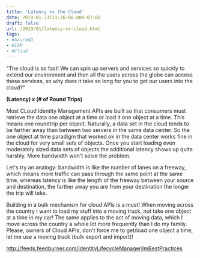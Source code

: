 ```yaml
---
title: 'Latency vs the Cloud'
date: 2019-01-23T21:26:00.000-07:00
draft: false
url: /2019/01/latency-vs-cloud.html
tags: 
- #AzureAD
- #IAM
- #Cloud
---
```


"The cloud is so fast! We can spin up servers and services so quickly to extend our environment and then all the users across the globe can access these services, so why does it take so long for you to get our users into the cloud?"  

**(Latency) x (# of Round Trips)**

Most CLoud Identity Management APIs are built so that consumers must retrieve the data one object at a time or load it one object at a time. This means one roundtrip per object. Naturally, a data set in the cloud tends to be farther away than between two servers in the same data center. So the one object at time paradigm that worked ok in the data center works fine in the cloud for very small sets of objects. Once you start loading even moderately sized data sets of objects the additional latency shows up quite harshly. More bandwidth won't solve the problem.

  

Let's try an analogy: bandwidth is like the number of lanes on a freeway, which means more traffic can pass through the same point at the same time, whereas latency is like the length of the freeway between your source and destination, the farther away you are from your destination the longer the trip will take. 

  

Building in a bulk mechanism for cloud APIs is a must! When moving across the country I want to load my stuff into a moving truck, not take one object at a time in my car! The same applies to the act of moving data, which I move across the country a whole lot more frequently than I do my family. Please, owners of Cloud APIs, don't force me to get/load one object a time, let me use a moving truck (bulk export and import)!

http://feeds.feedburner.com/IdentityLifecycleManagerilmBestPractices
